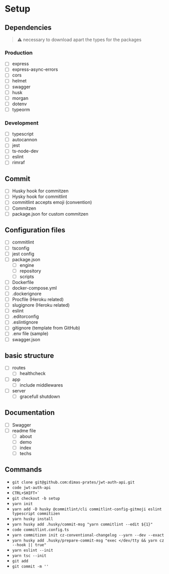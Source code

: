 # Setup
## Dependencies
> :warning: necessary to download apart the types for the packages
### Production
- [ ] express
- [ ] express-async-errors
- [ ] cors
- [ ] helmet
- [ ] swagger
- [ ] husk
- [ ] morgan
- [ ] dotenv
- [ ] typeorm
### Development
- [ ] typescript
- [ ] autocannon
- [ ] jest
- [ ] ts-node-dev
- [ ] eslint
- [ ] rimraf
## Commit
- [ ] Husky hook for commitzen
- [ ] Hysky hook for commitlint
- [ ] commitlint accepts emoji (convention)
- [ ] Commitzen
- [ ] package.json for custom commitzen
## Configuration files
- [ ] commitlint
- [ ] tsconfig
- [ ] jest config
- [ ] package.json
  - [ ] engine
  - [ ] repository
  - [ ] scripts
- [ ] Dockerfile
- [ ] docker-compose.yml
- [ ] .dockerignore
- [ ] Procfile (Heroku related)
- [ ] slugignore (Heroku related)
- [ ] eslint
- [ ] .editorconfig
- [ ] .eslintignore
- [ ] gitignore (template from GitHub)
- [ ] .env file (sample)
- [ ] swagger.json
## basic structure
- [ ] routes
  - [ ] healthcheck
- [ ] app
  - [ ] include middlewares
- [ ] server
  - [ ] gracefull shutdown
## Documentation
- [ ] Swagger
- [ ] readme file
  - [ ] about
  - [ ] demo
  - [ ] index
  - [ ] techs

## Commands
* ```git clone git@github.com:dimas-prates/jwt-auth-api.git```
* ```code jwt-auth-api```
* ```CTRL+SHIFT+` ```
* ```git checkout -b setup```
* ```yarn init```
* ```yarn add -D husky @commitlint/cli commitlint-config-gitmoji eslint typescript commitizen```
* ```yarn husky install```
* ```yarn husky add .husky/commit-msg "yarn commitlint --edit ${1}"```
* ```code commitlint.config.ts```
* ```yarn commitizen init cz-conventional-changelog --yarn --dev --exact```
* ```yarn husky add .husky/prepare-commit-msg "exec </dev/tty && yarn cz --hook || true"```
* ```yarn eslint --init```
* ```yarn tsc --init```
* ```git add```
* ```git commit -m ''```